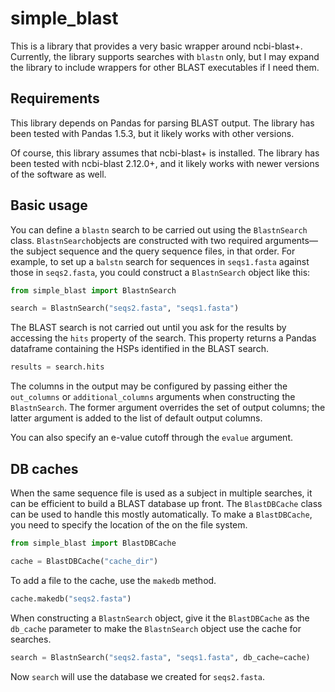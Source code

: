 # simple_blast

This is a library that provides a very basic wrapper around ncbi-blast+.
Currently, the library supports searches with `blastn` only, but I may expand
the library to include wrappers for other BLAST executables if I need them.

## Requirements

This library depends on Pandas for parsing BLAST output. The library has been
tested with Pandas 1.5.3, but it likely works with other versions.

Of course, this library assumes that ncbi-blast+ is installed. The library has
been tested with ncbi-blast 2.12.0+, and it likely works with newer versions of
the software as well.

## Basic usage

You can define a `blastn` search to be carried out using the `BlastnSearch`
class. `BlastnSearch`objects are constructed with two required
arguments&mdash;the subject sequence and the query sequence files, in that
order. For example, to set up a `balstn` search for sequences in `seqs1.fasta`
against those in `seqs2.fasta`, you could construct a `BlastnSearch` object like
this:

```python
from simple_blast import BlastnSearch

search = BlastnSearch("seqs2.fasta", "seqs1.fasta")
```

The BLAST search is not carried out until you ask for the results by accessing
the `hits` property of the search. This property returns a Pandas dataframe
containing the HSPs identified in the BLAST search.

```python
results = search.hits
```

The columns in the output may be configured by passing either the `out_columns`
or `additional_columns` arguments when constructing the `BlastnSearch`. The
former argument overrides the set of output columns; the latter argument is
added to the list of default output columns.

You can also specify an e-value cutoff through the `evalue` argument.

## DB caches

When the same sequence file is used as a subject in multiple searches, it can be
efficient to build a BLAST database up front. The `BlastDBCache` class can be
used to handle this mostly automatically. To make a `BlastDBCache`, you need
to specify the location of the on the file system.

```python
from simple_blast import BlastDBCache

cache = BlastDBCache("cache_dir")
```

To add a file to the cache, use the `makedb` method.

```python
cache.makedb("seqs2.fasta")
```

When constructing a `BlastnSearch` object, give it the `BlastDBCache` as the
`db_cache` parameter to make the `BlastnSearch` object use the cache for
searches.

```python
search = BlastnSearch("seqs2.fasta", "seqs1.fasta", db_cache=cache)
```

Now `search` will use the database we created for `seqs2.fasta`.
